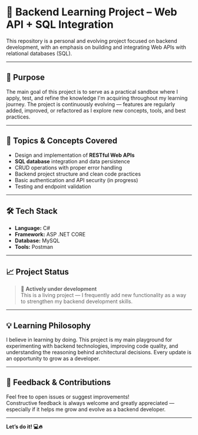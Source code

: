 # 🚀 Backend Learning Project – Web API + SQL Integration

This repository is a personal and evolving project focused on backend development, with an emphasis on building and integrating Web APIs with relational databases (SQL).

---

## 🎯 Purpose

The main goal of this project is to serve as a practical sandbox where I apply, test, and refine the knowledge I'm acquiring throughout my learning journey. The project is continuously evolving — features are regularly added, improved, or refactored as I explore new concepts, tools, and best practices.

---

## 🧠 Topics & Concepts Covered

- Design and implementation of **RESTful Web APIs**
- **SQL database** integration and data persistence
- CRUD operations with proper error handling
- Backend project structure and clean code practices
- Basic authentication and API security (in progress)
- Testing and endpoint validation

---

## 🛠 Tech Stack

- **Language:** C#
- **Framework:** ASP .NET CORE
- **Database:** MySQL
- **Tools:** Postman

---

## 📈 Project Status

> 🚧 **Actively under development**  
This is a living project — I frequently add new functionality as a way to strengthen my backend development skills.

---

## 💡 Learning Philosophy

I believe in learning by doing. This project is my main playground for experimenting with backend technologies, improving code quality, and understanding the reasoning behind architectural decisions. Every update is an opportunity to grow as a developer.

---

## 🤝 Feedback & Contributions

Feel free to open issues or suggest improvements!  
Constructive feedback is always welcome and greatly appreciated — especially if it helps me grow and evolve as a backend developer.

---

**Let’s do it! 💻🔥**
